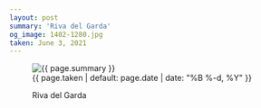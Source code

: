 ```yaml
---
layout: post
summary: 'Riva del Garda'
og_image: 1402-1280.jpg
taken: June 3, 2021
---
```


<figure class="post">
<img alt="{{ page.summary }}" sizes="(min-width: 700px) 50vw, calc(100vw - 2rem)" src="{{ site.assets_url }}/1402-640.jpg" srcset="{{ site.assets_url }}/1402-320.jpg 320w, {{ site.assets_url }}/1402-640.jpg 640w, {{ site.assets_url }}/1402-960.jpg 960w, {{ site.assets_url }}/1402-1280.jpg 1280w"/>
<figcaption>
<time>{{ page.taken | default: page.date | date: "%B %-d, %Y" }}</time>
<p>Riva del Garda</p>
</figcaption>
</figure>
